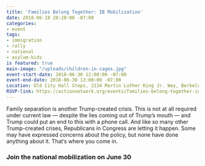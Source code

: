 ```yaml
---
title: 'Families Belong Together: IB Mobilization'
date: 2018-06-18 20:28:00 -07:00
categories:
- event
tags:
- immigration
- rally
- national
- asylum-kids
is featured: true
main-image: "/uploads/children-in-cages.jpg"
event-start-date: 2018-06-30 12:00:00 -07:00
event-end-date: 2018-06-30 13:00:00 -07:00
Location: Old City Hall Steps, 2134 Martin Luther King Jr. Way, Berkeley, CA 94703
RSVP-link: https://actionnetwork.org/events/families-belong-together-indivisible-berkeley-mobilization
---
```


Family separation is another Trump-created crisis. This is not at all required under current law — despite the lies coming out of Trump’s mouth — and Trump could put an end to this with a phone call. And like so many other Trump-created crises, Republicans in Congress are letting it happen. Some may have expressed concerns about the policy, but none have done anything about it. That’s where you come in.

### Join the national mobilization on June 30